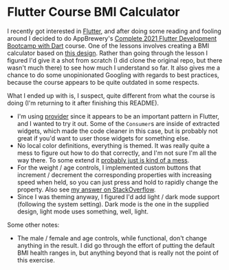 # Flutter Course BMI Calculator
I recently got interested in [Flutter](https://flutter.dev/), and after doing some reading and
fooling around I decided to do AppBrewery's 
[Complete 2021 Flutter Development Bootcamp with Dart](https://www.appbrewery.co/p/flutter-development-bootcamp-with-dart)
course. One of the lessons involves creating a BMI calculator based on
[this design](https://dribbble.com/shots/4585382-Simple-BMI-Calculator). Rather than
going through the lesson I figured I'd give it a shot from scratch (I did clone
the original repo, but there wasn't much there) to see how much I understand so far. It also
gives me a chance to do some unopinionated Googling with regards to best practices, because the course
appears to be quite outdated in some respects.

What I ended up with is, I suspect, quite different from what the course is doing (I'm returning to
it after finishing this README).
- I'm using [provider](https://pub.dev/packages/provider) since it appears to be an important pattern
  in Flutter, and I wanted to try it out. Some of the `Consumer`s are inside of extracted widgets,
  which made the code cleaner in this case, but is probably not great if you'd want to user those widgets
  for something else.
- No local color definitions, everything is themed. It was really quite a mess to figure out how
    to do that correctly, and I'm not sure I'm all the way there. To some extend it 
  [probably just is kind of a mess](https://docs.google.com/document/d/1kzIOQN4QYfVsc5lMZgy_A-FWGXBAJBMySGqZqsJytcE/edit#).
- For the weight / age controls, I implemented custom buttons that increment / decrement the
  corresponding properties with increasing speed when held, so you can just press and hold to
  rapidly change the property. Also see [my answer on StackOverflow](https://stackoverflow.com/a/69977924/358873).
- Since I was theming anyway, I figured I'd add light / dark mode support (following the system setting). 
  Dark mode is the one in the supplied design, light mode uses something, well, light.
  
Some other notes:
- The male / female and age controls, while functional, don't change anything in the result.
  I did go through the effort of putting the default BMI health ranges in, but anything beyond
  that is really not the point of this exercise.